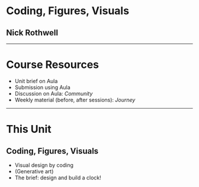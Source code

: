 # Coding, Figures, Visuals
## Nick Rothwell

---

# Course Resources

- Unit brief on Aula <!-- .element class="fragment" -->
- Submission using Aula <!-- .element class="fragment" -->
- Discussion on Aula: <!-- .element class="fragment" --> *Community*
- Weekly material (before, after sessions): <!-- .element class="fragment" --> *Journey*

---

# This Unit

## Coding, Figures, Visuals

- Visual design by coding <!-- .element class="fragment" -->
- (Generative art) <!-- .element class="fragment" -->
- The brief: design and build a clock! <!-- .element class="fragment" -->
